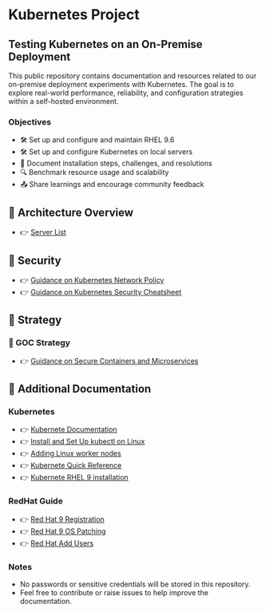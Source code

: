 # Kubernetes Project

## Testing Kubernetes on an On-Premise Deployment

This public repository contains documentation and resources related to our on-premise deployment experiments with Kubernetes. The goal is to explore real-world performance, reliability, and configuration strategies within a self-hosted environment.

### Objectives
- 🛠️ Set up and configure and maintain RHEL 9.6
- 🛠️ Set up and configure Kubernetes on local servers
- 📖 Document installation steps, challenges, and resolutions
- 🔍 Benchmark resource usage and scalability
- 📤 Share learnings and encourage community feedback

## 📘 Architecture Overview

- 👉 [Server List](./architecture.md)

## 📘 Security
- 👉 [Guidance on Kubernetes Network Policy](https://github.com/ahmetb/kubernetes-network-policy-recipes/blob/11f5018e269359d9f900ae3b5c2e94c306623053/README.md)
- 👉 [Guidance on Kubernetes Security Cheatsheet](https://cheatsheetseries.owasp.org/cheatsheets/Kubernetes_Security_Cheat_Sheet.html)
## 📘 Strategy
### 📘 GOC Strategy 
- 👉 [Guidance on Secure Containers and Microservices](https://canada-ca.github.io/platform-security_securite-de-plateforme/)

## 📘 Additional Documentation

### Kubernetes

- 👉 [Kubernete Documentation](https://kubernetes.io/docs/home/)
- 👉 [Install and Set Up kubectl on Linux](https://kubernetes.io/docs/tasks/tools/install-kubectl-linux/)
- 👉 [Adding Linux worker nodes](https://kubernetes.io/docs/tasks/administer-cluster/kubeadm/adding-linux-nodes/)
- 👉 [Kubernete Quick Reference](https://kubernetes.io/docs/reference/kubectl/quick-reference/)
- 👉 [Kubernete RHEL 9 installation](https://infotechys.com/install-a-kubernetes-cluster-on-rhel-9/#elementor-toc__heading-anchor-1)

### RedHat Guide

- 👉 [Red Hat 9 Registration](./rhel_registration.md)
- 👉 [Red Hat 9 OS Patching](./rhel_os_patching.md)
- 👉 [Red Hat Add Users](./rhel_addusers.md)

### Notes
- No passwords or sensitive credentials will be stored in this repository.
- Feel free to contribute or raise issues to help improve the documentation.


